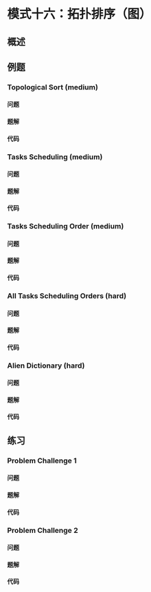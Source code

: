 # 模式十六：拓扑排序（图）

## 概述


## 例题

### Topological Sort (medium)

#### 问题

#### 题解

#### 代码

### Tasks Scheduling (medium)

#### 问题

#### 题解

#### 代码

### Tasks Scheduling Order (medium)

#### 问题

#### 题解

#### 代码

### All Tasks Scheduling Orders (hard)

#### 问题

#### 题解

#### 代码

### Alien Dictionary (hard)

#### 问题

#### 题解

#### 代码

## 练习

### Problem Challenge 1

#### 问题

#### 题解

#### 代码

### Problem Challenge 2

#### 问题

#### 题解

#### 代码
